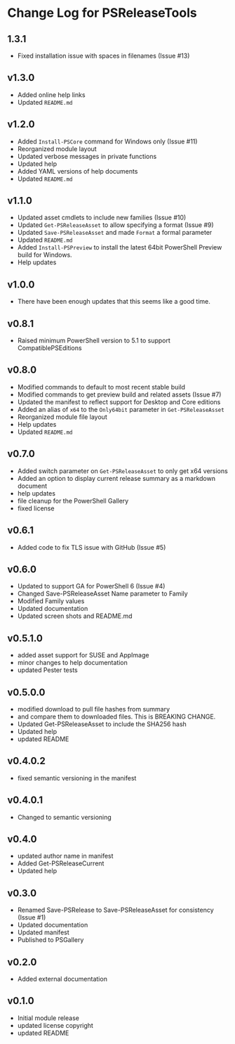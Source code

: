 # Change Log for PSReleaseTools

## 1.3.1

+ Fixed installation issue with spaces in filenames (Issue #13)

## v1.3.0

+ Added online help links
+ Updated `README.md`

## v1.2.0

+ Added `Install-PSCore` command for Windows only (Issue #11)
+ Reorganized module layout
+ Updated verbose messages in private functions
+ Updated help
+ Added YAML versions of help documents
+ Updated `README.md`

## v1.1.0

+ Updated asset cmdlets to include new families (Issue #10)
+ Updated `Get-PSReleaseAsset` to allow specifying a format (Issue #9)
+ Updated `Save-PSReleaseAsset` and made `Format` a formal parameter
+ Updated `README.md`
+ Added `Install-PSPreview` to install the latest 64bit PowerShell Preview build for Windows.
+ Help updates

## v1.0.0

+ There have been enough updates that this seems like a good time.

## v0.8.1

+ Raised minimum PowerShell version to 5.1 to support CompatiblePSEditions

## v0.8.0

+ Modified commands to default to most recent stable build
+ Modified commands to get preview build and related assets (Issue #7)
+ Updated the manifest to reflect support for Desktop and Core editions
+ Added an alias of `x64` to the `Only64bit` parameter in `Get-PSReleaseAsset`
+ Reorganized module file layout
+ Help updates
+ Updated `README.md`

## v0.7.0

+ Added switch parameter on `Get-PSReleaseAsset` to only get x64 versions
+ Added an option to display current release summary as a markdown document
+ help updates
+ file cleanup for the PowerShell Gallery
+ fixed license

## v0.6.1

+ Added code to fix TLS issue with GitHub (Issue #5)

## v0.6.0

+ Updated to support GA for PowerShell 6 (Issue #4)
+ Changed Save-PSReleaseAsset Name parameter to Family
+ Modified Family values
+ Updated documentation
+ Updated screen shots and README.md

## v0.5.1.0

+ added asset support for SUSE and AppImage
+ minor changes to help documentation
+ updated Pester tests

## v0.5.0.0

+ modified download to pull file hashes from summary
+ and compare them to downloaded files. This is BREAKING CHANGE.
+ Updated Get-PSReleaseAsset to include the SHA256 hash
+ Updated help
+ updated README

## v0.4.0.2

+ fixed semantic versioning in the manifest

## v0.4.0.1

+ Changed to semantic versioning

## v0.4.0

+ updated author name in manifest
+ Added Get-PSReleaseCurrent
+ Updated help

## v0.3.0

+ Renamed Save-PSRelease to Save-PSReleaseAsset for consistency (Issue #1)
+ Updated documentation
+ Updated manifest
+ Published to PSGallery

## v0.2.0

+ Added external documentation

## v0.1.0

+ Initial module release
+ updated license copyright
+ updated README
